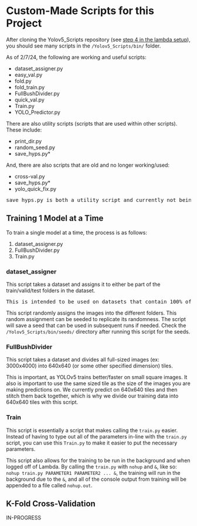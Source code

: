 # Custom-Made Scripts for this Project

After cloning the Yolov5_Scripts repository (see [step 4 in the lambda setup](../yolo/lambda-linux.md)), you should see many scripts in the `/Yolov5_Scripts/bin/` folder.

As of 2/7/24, the following are working and useful scripts:

<ul>
<li>dataset_assigner.py
<li>easy_val.py
<li>fold.py
<li>fold_train.py
<li>FullBushDivider.py
<li>quick_val.py
<li>Train.py
<li>YOLO_Predictor.py
</ul>

There are also utility scripts (scripts that are used within other scripts). These include:

<ul>
<li>print_dir.py
<li>random_seed.py
<li>save_hyps.py* 
</ul>

And, there are also scripts that are old and no longer working/used:

<ul>
<li>cross-val.py
<li>save_hyps.py* 
<li>yolo_quick_fix.py
</ul>

<pre>
save_hyps.py is both a utility script and currently not being used.
</pre>


## Training 1 Model at a Time

To train a single model at a time, the process is as follows:

<ol>
<li>dataset_assigner.py
<li>FullBushDivider.py
<li>Train.py
</ol>

### dataset_assigner

This script takes a dataset and assigns it to either be part of the train/valid/test folders in the dataset.

<pre>
This is intended to be used on datasets that contain 100% of the data!
</pre>

This script randomly assigns the images into the different folders. This random assignment can be seeded to replicate its randomness. The script will save a seed that can be used in subsequent runs if needed. Check the `/Yolov5_Scripts/bin/seeds/` directory after running this script for the seeds.

### FullBushDivider

This script takes a dataset and divides all full-sized images (ex: 3000x4000) into 640x640 (or some other specified dimension) tiles. 

This is important, as YOLOv5 trains better/faster on small square images. It also is important to use the same sized tile as the size of the images you are making predictions on. We currently predict on 640x640 tiles and then stitch them back together, which is why we divide our training data into 640x640 tiles with this script.

### Train

This script is essentially a script that makes calling the `train.py` easier. Instead of having to type out all of the parameters in-line with the `train.py` script, you can use this `Train.py` to make it easier to put the necessary parameters.

This script also allows for the training to be run in the background and when logged off of Lambda. By calling the `train.py` with `nohup` and `&`, like so: `nohup train.py PARAMETER1 PARAMETER2 ... &`, the training will run in the background due to the `&`, and all of the console output from training will be appended to a file called `nohup.out`.

## K-Fold Cross-Validation

IN-PROGRESS